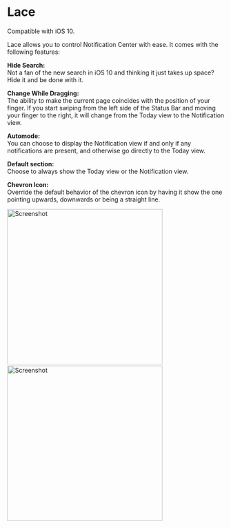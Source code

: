 # Lace
Compatible with iOS 10.

Lace allows you to control Notification Center with ease. It comes with the following features:

<b>Hide Search:</b><br />
Not a fan of the new search in iOS 10 and thinking it just takes up space? Hide it and be done with it.

<b>Change While Dragging:</b><br />
The ability to make the current page coincides with the position of your finger. If you start swiping from the left side of the Status Bar and moving your finger to the right, it will change from the Today view to the Notification view. 

<b>Automode:</b><br />
You can choose to display the Notification view if and only if any notifications are present, and otherwise go directly to the Today view.

<b>Default section:</b><br />
Choose to always show the Today view or the Notification view.

<b>Chevron Icon:</b><br />
Override the default behavior of the chevron icon by having it show the one pointing upwards, downwards or being a straight line.

<img src="http://moreinfo.thebigboss.org/moreinfo/lace2.jpg" alt="Screenshot" width="360">&nbsp;<img src="http://moreinfo.thebigboss.org/moreinfo/lace1.jpg" alt="Screenshot" width="360">
